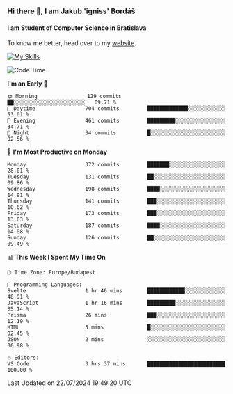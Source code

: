### Hi there 👋, I am Jakub 'igniss' Bordáš

#### I am Student of Computer Science in Bratislava
To know me better, head over to my [website](https://bordas.sk).

[![My Skills](https://skillicons.dev/icons?i=js,html,css,figma,svelte,java,kotlin,python,postgresql,typescript,nest,nodejs)](https://bordas.sk)


<!--START_SECTION:waka-->
![Code Time](http://img.shields.io/badge/Code%20Time-1%2C489%20hrs%2029%20mins-blue)

**I'm an Early 🐤** 

```text
🌞 Morning                129 commits         ██░░░░░░░░░░░░░░░░░░░░░░░   09.71 % 
🌆 Daytime                704 commits         █████████████░░░░░░░░░░░░   53.01 % 
🌃 Evening                461 commits         █████████░░░░░░░░░░░░░░░░   34.71 % 
🌙 Night                  34 commits          █░░░░░░░░░░░░░░░░░░░░░░░░   02.56 % 
```
📅 **I'm Most Productive on Monday** 

```text
Monday                   372 commits         ███████░░░░░░░░░░░░░░░░░░   28.01 % 
Tuesday                  131 commits         ██░░░░░░░░░░░░░░░░░░░░░░░   09.86 % 
Wednesday                198 commits         ████░░░░░░░░░░░░░░░░░░░░░   14.91 % 
Thursday                 141 commits         ███░░░░░░░░░░░░░░░░░░░░░░   10.62 % 
Friday                   173 commits         ███░░░░░░░░░░░░░░░░░░░░░░   13.03 % 
Saturday                 187 commits         ████░░░░░░░░░░░░░░░░░░░░░   14.08 % 
Sunday                   126 commits         ██░░░░░░░░░░░░░░░░░░░░░░░   09.49 % 
```


📊 **This Week I Spent My Time On** 

```text
🕑︎ Time Zone: Europe/Budapest

💬 Programming Languages: 
Svelte                   1 hr 46 mins        ████████████░░░░░░░░░░░░░   48.91 % 
JavaScript               1 hr 16 mins        █████████░░░░░░░░░░░░░░░░   35.14 % 
Prisma                   26 mins             ███░░░░░░░░░░░░░░░░░░░░░░   12.19 % 
HTML                     5 mins              █░░░░░░░░░░░░░░░░░░░░░░░░   02.45 % 
JSON                     2 mins              ░░░░░░░░░░░░░░░░░░░░░░░░░   00.98 % 

🔥 Editors: 
VS Code                  3 hrs 37 mins       █████████████████████████   100.00 % 
```


 Last Updated on 22/07/2024 19:49:20 UTC
<!--END_SECTION:waka-->
